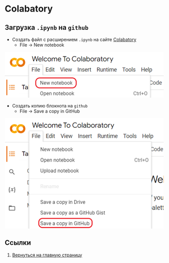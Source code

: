 # Colabatory

## Загрузка `.ipynb` на `github`

- Создать файл с расширением `.ipynb` на сайте [Colabatory](https://colab.research.google.com/)
  - File -> New notebook

<picture>
  <source media="(prefers-color-scheme: dark)" srcset="images/colab-new-notebook-dark.png">
  <img alt="New notebook in light theme" src="images/colab-new-notebook-light.png">
</picture>

- Создать копию блокнота на `github`
  - File -> Save a copy in GitHub

<picture>
  <source media="(prefers-color-scheme: dark)" srcset="images/colab-save-in-github-dark.png">
  <img alt="Save a copy in github" src="images/colab-save-in-github-light.png">
</picture>

## Ссылки

1. [Вернуться на главную страницу](../README.md)
